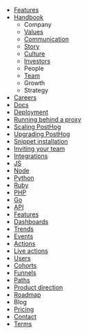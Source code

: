 - [Features](/features)
- [Handbook](/handbook/)
	- Company
	 - [Values](/handbook/values)
	 - [Communication](/handbook/communication)
	 - [Story](/handbook/story)
	 - [Culture](/handbook/culture)
	- [Investors](/handbook/investors)
	- People
	 - [Team](/handbook/team)
	- Growth
	 - Strategy
- [Careers](/careers)
- [Docs](/docs/)
 - [Deployment](/docs/deployment)
  - [Running behind a proxy](/docs/running-behind-a-proxy)
  - [Scaling PostHog](/docs/scaling-posthog)
  - [Upgrading PostHog](/docs/upgrading-posthog)
 - [Snippet installation](/docs/snippet-installation)
  - [Inviting your team](/docs/inviting-your-team)
 - [Integrations](/docs/integrations)
  - [JS](/docs/integrations/js-integration)
  - [Node](/docs/integrations/node-integration)
  - [Python](/docs/integrations/python-integration)
  - [Ruby]((/docs/integrations/ruby-integration))
  - [PHP](/docs/integrations/php-integration)
  - [Go](/docs/integrations/go-integration)
  - [API](/docs/integrations/api)
 - [Features](/docs/features)
  - [Dashboards](/docs/features/dashboards)
  - [Trends](/docs/features/trends)
  - [Events](/docs/features/events)
  - [Actions](/docs/features/actions)
   - [Live actions](/docs/features/live-actions)
  - [Users](/docs/features/users)
   - [Cohorts](/docs/features/cohorts)
  - [Funnels](/docs/features/funnels)
  - [Paths](/docs/features/paths)
 - [Product direction](/docs/product-direction)
  - [Roadmap](/docs/roadmap) 
- Blog
- [Pricing](/pricing)
- [Contact](/contact)
- [Terms](/terms)

